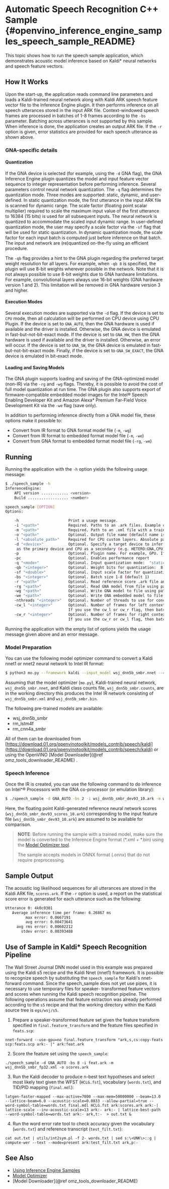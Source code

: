 # Automatic Speech Recognition C++ Sample {#openvino_inference_engine_samples_speech_sample_README}

This topic shows how to run the speech sample application, which
demonstrates acoustic model inference based on Kaldi\* neural networks
and speech feature vectors.

## How It Works

Upon the start-up, the application reads command line parameters
and loads a Kaldi-trained neural network along with Kaldi ARK speech
feature vector file to the Inference Engine plugin. It then performs
inference on all speech utterances stored in the input ARK
file. Context-windowed speech frames are processed in batches of 1-8
frames according to the `-bs` parameter.  Batching across utterances is
not supported by this sample.  When inference is done, the application
creates an output ARK file.  If the `-r` option is given, error
statistics are provided for each speech utterance as shown above.

### GNA-specific details

#### Quantization

If the GNA device is selected (for example, using the `-d` GNA flag),
the GNA Inference Engine plugin quantizes the model and input feature
vector sequence to integer representation before performing inference.
Several parameters control neural network quantization.  The `-q` flag
determines the quantization mode.  Three modes are supported: static,
dynamic, and user-defined.  In static quantization mode, the first
utterance in the input ARK file is scanned for dynamic range.  The
scale factor (floating point scalar multiplier) required to scale the
maximum input value of the first utterance to 16384 (15 bits) is used
for all subsequent inputs.  The neural network is quantized to
accommodate the scaled input dynamic range.  In user-defined
quantization mode, the user may specify a scale factor via the `-sf`
flag that will be used for static quantization.  In dynamic
quantization mode, the scale factor for each input batch is computed
just before inference on that batch.  The input and network are
(re)quantized on-the-fly using an efficient procedure.

The `-qb` flag provides a hint to the GNA plugin regarding the preferred
target weight resolution for all layers.  For example, when `-qb 8` is
specified, the plugin will use 8-bit weights wherever possible in the
network.  Note that it is not always possible to use 8-bit weights due
to GNA hardware limitations.  For example, convolutional layers always
use 16-bit weights (GNA hardware version 1 and 2).  This limitation
will be removed in GNA hardware version 3 and higher.

#### Execution Modes

Several execution modes are supported via the `-d` flag.  If the device
is set to `CPU` mode, then all calculation will be performed  on CPU device
using CPU Plugin.  If the device is set to `GNA_AUTO`, then the GNA hardware is
used if available and the driver is installed.  Otherwise, the GNA device is 
emulated in fast-but-not-bit-exact mode.  If the device is set to `GNA_HW`,
then the GNA hardware is used if available and the driver is installed.
Otherwise, an error will occur.  If the device is set to `GNA_SW`, the
GNA device is emulated in fast-but-not-bit-exact mode.  Finally, if
the device is set to `GNA_SW_EXACT`, the GNA device is emulated in
bit-exact mode.

#### Loading and Saving Models

The GNA plugin supports loading and saving of the GNA-optimized model
(non-IR) via the `-rg` and `-wg` flags.  Thereby, it is possible to avoid
the cost of full model quantization at run time. The GNA plugin also
supports export of firmware-compatible embedded model images for the
Intel® Speech Enabling Developer Kit and Amazon Alexa* Premium
Far-Field Voice Development Kit via the `-we` flag (save only).

In addition to performing inference directly from a GNA model file, these options make it possible to:
- Convert from IR format to GNA format model file (`-m`, `-wg`)
- Convert from IR format to embedded format model file (`-m`, `-we`)
- Convert from GNA format to embedded format model file (`-rg`, `-we`)


## Running

Running the application with the `-h` option yields the following
usage message:

```sh
$ ./speech_sample -h
InferenceEngine:
    API version ............ <version>
    Build .................. <number>

speech_sample [OPTION]
Options:

    -h                      Print a usage message.
    -i "<path>"             Required. Paths to an .ark files. Example of usage: <file1.ark,file2.ark> or <file.ark>.
    -m "<path>"             Required. Path to an .xml file with a trained model (required if -rg is missing).
    -o "<path>"             Optional. Output file name (default name is "scores.ark").
    -l "<absolute_path>"    Required for CPU custom layers. Absolute path to a shared library with the kernel implementations.
    -d "<device>"           Optional. Specify a target device to infer on. CPU, GPU, GNA_AUTO, GNA_HW, GNA_SW, GNA_SW_EXACT and HETERO with combination of GNA
     as the primary device and CPU as a secondary (e.g. HETERO:GNA,CPU) are supported. The list of available devices is shown below. The sample will look for a suitable plugin for device specified.
    -p                      Optional. Plugin name. For example, GPU. If this parameter is set, the sample will look for this plugin only
    -pc                     Optional. Enables performance report
    -q "<mode>"             Optional. Input quantization mode:  "static" (default), "dynamic", or "user" (use with -sf).
    -qb "<integer>"         Optional. Weight bits for quantization:  8 or 16 (default)
    -sf "<double>"          Optional. Input scale factor for quantization (use with -q user).
    -bs "<integer>"         Optional. Batch size 1-8 (default 1)
    -r "<path>"             Optional. Read reference score .ark file and compare scores.
    -rg "<path>"            Optional. Read GNA model from file using path/filename provided (required if -m is missing).
    -wg "<path>"            Optional. Write GNA model to file using path/filename provided.
    -we "<path>"            Optional. Write GNA embedded model to file using path/filename provided.
    -nthreads "<integer>"   Optional. Number of threads to use for concurrent async inference requests on the GNA.
    -cw_l "<integer>"       Optional. Number of frames for left context windows (default is 0). Works only with context window networks.
                            If you use the cw_l or cw_r flag, then batch size and nthreads arguments are ignored.
    -cw_r "<integer>"       Optional. Number of frames for right context windows (default is 0). Works only with context window networks.
                            If you use the cw_r or cw_l flag, then batch size and nthreads arguments are ignored.

```

Running the application with the empty list of options yields the
usage message given above and an error message.

### Model Preparation

You can use the following model optimizer command to convert a Kaldi
nnet1 or nnet2 neural network to Intel IR format:

```sh
$ python3 mo.py --framework kaldi --input_model wsj_dnn5b_smbr.nnet --counts wsj_dnn5b_smbr.counts --remove_output_softmax
```

Assuming that the model optimizer (`mo.py`), Kaldi-trained neural
network, `wsj_dnn5b_smbr.nnet`, and Kaldi class counts file,
`wsj_dnn5b_smbr.counts`, are in the working directory this produces
the Intel IR network consisting of `wsj_dnn5b_smbr.xml` and
`wsj_dnn5b_smbr.bin`.

The following pre-trained models are available:

* wsj\_dnn5b\_smbr
* rm\_lstm4f
* rm\_cnn4a\_smbr

All of them can be downloaded from [https://download.01.org/openvinotoolkit/models_contrib/speech/kaldi](https://download.01.org/openvinotoolkit/models_contrib/speech/kaldi) or using the OpenVINO [Model Downloader](@ref omz_tools_downloader_README) .


### Speech Inference

Once the IR is created, you can use the following command to do
inference on Intel^&reg; Processors with the GNA co-processor (or
emulation library):

```sh
$ ./speech_sample -d GNA_AUTO -bs 2 -i wsj_dnn5b_smbr_dev93_10.ark -m wsj_dnn5b_smbr_fp32.xml -o scores.ark -r wsj_dnn5b_smbr_dev93_scores_10.ark
```

Here, the floating point Kaldi-generated reference neural network
scores (`wsj_dnn5b_smbr_dev93_scores_10.ark`) corresponding to the input
feature file (`wsj_dnn5b_smbr_dev93_10.ark`) are assumed to be available
for comparison.

> **NOTE**: Before running the sample with a trained model, make sure the model is converted to the Inference Engine format (\*.xml + \*.bin) using the [Model Optimizer tool](../../../docs/MO_DG/Deep_Learning_Model_Optimizer_DevGuide.md).
>
> The sample accepts models in ONNX format (.onnx) that do not require preprocessing.

## Sample Output

The acoustic log likelihood sequences for all utterances are stored in
the Kaldi ARK file, `scores.ark`.  If the `-r` option is used, a report on
the statistical score error is generated for each utterance such as
the following:

``` sh
Utterance 0: 4k0c0301
   Average inference time per frame: 6.26867 ms
         max error: 0.0667191
         avg error: 0.00473641
     avg rms error: 0.00602212
       stdev error: 0.00393488
```

## Use of Sample in Kaldi* Speech Recognition Pipeline

The Wall Street Journal DNN model used in this example was prepared
using the Kaldi s5 recipe and the Kaldi Nnet (nnet1) framework.  It is
possible to recognize speech by substituting the `speech_sample` for
Kaldi's nnet-forward command.  Since the speech_sample does not yet
use pipes, it is necessary to use temporary files for speaker-
transformed feature vectors and scores when running the Kaldi speech
recognition pipeline.  The following operations assume that feature
extraction was already performed according to the `s5` recipe and that
the working directory within the Kaldi source tree is `egs/wsj/s5`.
1. Prepare a speaker-transformed feature set given the feature transform specified
  in `final.feature_transform` and the feature files specified in `feats.scp`:
```
nnet-forward --use-gpu=no final.feature_transform "ark,s,cs:copy-feats scp:feats.scp ark:- |" ark:feat.ark
```
2. Score the feature set using the `speech_sample`:
```
./speech_sample -d GNA_AUTO -bs 8 -i feat.ark -m wsj_dnn5b_smbr_fp32.xml -o scores.ark
```
3. Run the Kaldi decoder to produce n-best text hypotheses and select most likely text given the WFST (`HCLG.fst`), vocabulary (`words.txt`), and TID/PID mapping (`final.mdl`):
```
latgen-faster-mapped --max-active=7000 --max-mem=50000000 --beam=13.0 --lattice-beam=6.0 --acoustic-scale=0.0833 --allow-partial=true --word-symbol-table=words.txt final.mdl HCLG.fst ark:scores.ark ark:-| lattice-scale --inv-acoustic-scale=13 ark:- ark:- | lattice-best-path --word-symbol-table=words.txt ark:- ark,t:-  > out.txt &
```
4. Run the word error rate tool to check accuracy given the vocabulary (`words.txt`) and reference transcript (`test_filt.txt`):
```
cat out.txt | utils/int2sym.pl -f 2- words.txt | sed s:\<UNK\>::g | compute-wer --text --mode=present ark:test_filt.txt ark,p:-
```

## See Also
* [Using Inference Engine Samples](../../../docs/IE_DG/Samples_Overview.md)
* [Model Optimizer](../../../docs/MO_DG/Deep_Learning_Model_Optimizer_DevGuide.md)
* [Model Downloader](@ref omz_tools_downloader_README)
